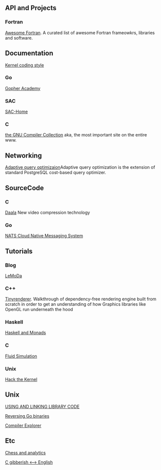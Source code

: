 ## API and Projects

### Fortran
[Awesome Fortran](https://github.com/rabbiabram/awesome-fortran). A curated list of awesome Fortran frameowkrs, libraries and software.





## Documentation

[Kernel coding style](https://www.kernel.org/doc/Documentation/CodingStyle)

### Go

[Gopher Academy](https://blog.gopheracademy.com/)

### SAC

[SAC-Home](http://www.sac-home.org/doku.php?id=about:sac)

### C

[the GNU Compiler Collection](https://gcc.gnu.org/) aka, the most important site on the entire www.





## Networking

[Adaptive query optimizaion](https://github.com/tigvarts/aqo)Adaptive query optimization is the extension of standard PostgreSQL cost-based query optimizer.




## SourceCode

### C
[Daala](https://github.com/xiph/daala) New video compression technology

### Go

[NATS Cloud Native Messaging System](https://github.com/nats-io)




## Tutorials

### Blog

[LeMoDa](https://www.lemoda.net/index.html)

### C++
[Tinyrenderer](https://github.com/ssloy/tinyrenderer/wiki). Walkthrough of dependency-free rendering engine built from scratch in order to get an understanding of how Graphics libraries like OpenGL run underneath the hood

### Haskell

[Haskell and Monads](http://www.engr.mun.ca/~theo/Misc/haskell_and_monads.htm)

### C

[Fluid Simulation](https://software.intel.com/en-us/articles/fluid-simulation-for-video-games-part-7)

### Unix

[Hack the Kernel](https://www.ops-class.org/)





## Unix

[USING AND LINKING LIBRARY CODE](https://www.cs.swarthmore.edu/~newhall/unixhelp/howto_C_libraries.html)

[Reversing Go binaries](https://rednaga.io/2016/09/21/reversing_go_binaries_like_a_pro/)

[Compiler Explorer](http://godbolt.org/)


## Etc

[Chess and analytics](https://en.lichess.org/)

[C gibberish <--> English](http://cdecl.ridiculousfish.com/)
